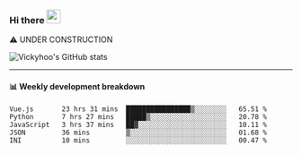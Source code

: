 ### Hi there <a href="https://www.gautamkrishnar.com/"><img src="https://media.giphy.com/media/hvRJCLFzcasrR4ia7z/giphy.gif" width="25px"></a>
⚠️ UNDER CONSTRUCTION

![Vickyhoo's GitHub stats](https://github-readme-stats.vercel.app/api?username=vickyhoo&theme=react&show_icons=true)

---

#### :bar_chart: Weekly development breakdown

<!--START_SECTION:waka-->
```text
Vue.js       23 hrs 31 mins  ████████████████▒░░░░░░░░   65.51 % 
Python       7 hrs 27 mins   █████▒░░░░░░░░░░░░░░░░░░░   20.78 % 
JavaScript   3 hrs 37 mins   ██▓░░░░░░░░░░░░░░░░░░░░░░   10.11 % 
JSON         36 mins         ▒░░░░░░░░░░░░░░░░░░░░░░░░   01.68 % 
INI          10 mins         ░░░░░░░░░░░░░░░░░░░░░░░░░   00.47 % 
```
<!--END_SECTION:waka-->


<!--
**vickyhoo/vickyhoo** is a ✨ _special_ ✨ repository because its `README.md` (this file) appears on your GitHub profile.

Here are some ideas to get you started:

- 🔭 I’m currently working on ...
- 🌱 I’m currently learning ...
- 👯 I’m looking to collaborate on ...
- 🤔 I’m looking for help with ...
- 💬 Ask me about ...
- 📫 How to reach me: ...
- 😄 Pronouns: ...
- ⚡ Fun fact: ...
-->
